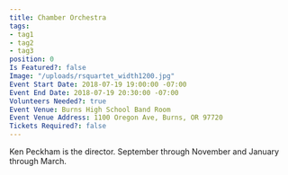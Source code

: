 ```yaml
---
title: Chamber Orchestra
tags:
- tag1
- tag2
- tag3
position: 0
Is Featured?: false
Image: "/uploads/rsquartet_width1200.jpg"
Event Start Date: 2018-07-19 19:00:00 -07:00
Event End Date: 2018-07-19 20:30:00 -07:00
Volunteers Needed?: true
Event Venue: Burns High School Band Room
Event Venue Address: 1100 Oregon Ave, Burns, OR 97720
Tickets Required?: false
---
```


Ken Peckham is the director. September through November and January through March.
